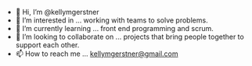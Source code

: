 - 👋 Hi, I’m @kellymgerstner
- 👀 I’m interested in ... working with teams to solve problems.
- 🌱 I’m currently learning ... front end programming and scrum.
- 💞️ I’m looking to collaborate on ... projects that bring people together to support each other.
- 📫 How to reach me ... kellymgerstner@gmail.com

<!---
kellymgerstner/kellymgerstner is a ✨ special ✨ repository because its `README.md` (this file) appears on your GitHub profile.
You can click the Preview link to take a look at your changes.
--->

